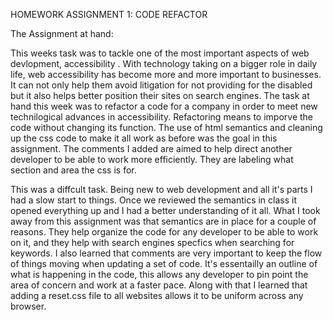 HOMEWORK ASSIGNMENT 1:  CODE REFACTOR 

The Assignment at hand:

This weeks task was to tackle one of the most important aspects of web devlopment, accessibility .  With technology taking on a bigger role in daily life, web accessibility has become more and more important to businesses.  It can not only help them avoid litigation for not providing for the disabled but it also helps better position their sites on search engines.  The task at hand this week was to refactor a code for a company in order to meet new technilogical advances in accessibility.  Refactoring means to imporve the code without changing its function.  The use of html semantics and cleaning up the css code to make it all work as before was the goal in this assignment.  The comments I added are aimed to help direct another developer to be able to work more efficiently.  They are labeling what section and area the css is for.  

This was a diffcult task.  Being new to web development and all it's parts I had a slow start to things.  Once we reviewed the semantics in class it opened everything up and I had a better understanding of it all.  What I took away from this assignment was that semantics are in place for a couple of reasons.  They help organize the code for any developer to be able to work on it, and they help with search engines specfics when searching for keywords.  I also learned that comments are very important to keep the flow of things moving when updating a set of code.  It's essentailly an outline of what is happening in the code, this allows any developer to pin point the area of concern and work at a faster pace.  Along with that I learned that adding a reset.css file to all websites allows it to be uniform across any browser.  
